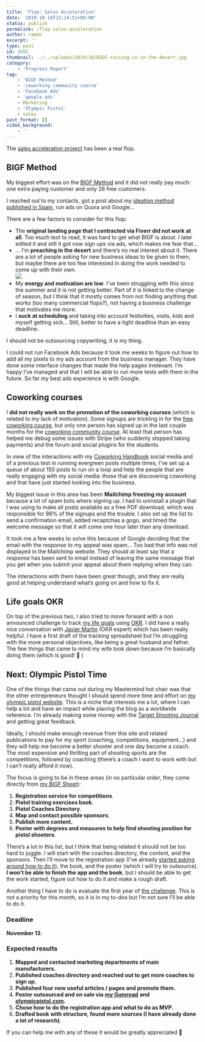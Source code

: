 ```yaml
---
title: 'Flop: Sales Acceleration'
date: '2019-10-14T13:14:51+00:00'
status: publish
permalink: /flop-sales-acceleration
author: ramon
excerpt: ''
type: post
id: 1692
thumbnail: ../../uploads/2019/10/BIGF-raising-in-in-the-desert.jpg
category:
    - 'Progress Report'
tag:
    - 'BIGF Method'
    - 'coworking community course'
    - 'Facebook Ads'
    - 'google ads'
    - Marketing
    - 'Olympic Pistol'
    - sales
post_format: []
video_background:
    - ''
---
```

The [sales acceleration project](https://ramonsuarez.com/new-project-sales-acceleration/) has been a real flop.

BIGF Method
-----------

My biggest effort was on the [BIGF Method](https://www.bigfmethod.com/) and it did not really pay much: one extra paying customer and only 26 free customers.

I reached out to my contacts, got a post about my [ideation method published in Spain](https://loogic.com/bigfl-la-ayuda-que-necesitas-para-generar-nuevas-ideas-de-negocio/), run ads on Quora and Google…

There are a few factors to consider for this flop:

- The **original landing page that I contracted via Fiverr did not work at all**. Too much text to read, it was hard to get what BIGF is about. I later edited it and still it got now sign ups via ads, which makes me fear that…
- … I’m **preaching in the desert** and there’s no real interest about it. There are a lot of people asking for new business ideas to be given to them, but maybe there are too few interested in doing the work needed to come up with their own.  
  ![](https://ramonsuarez.com/wp-content/uploads/2019/10/BIGF-raising-in-in-the-desert.jpg)
- My **energy and motivation are low**. I’ve been struggling with this since the summer and it is not getting better. Part of it is linked to the change of season, but I think that it mostly comes from not finding anything that works (too many commercial flops?), not having a business challenge that motivates me more.
- I **suck at scheduling** and taking into account festivities, visits, kids and myself getting sick… Still, better to have a tight deadline than an easy deadline.

I should not be outsourcing copywriting, it is my thing.

I could not run Facebook Ads because it took me weeks to figure out how to add all my pixels to my ads account from the business manager. They have done some interface changes that made the help pages irrelevant. I’m happy I’ve managed and that I will be able to run more tests with them in the future. So far my best ads experience is with Google.

Coworking courses
-----------------

I **did not really work on the promotion of the coworking courses** (which is related to my lack of motivation). Some signups are trickling in for the [free coworking course](https://courses.coworkinghandbook.com/course/coworking-community-webinar-and-qa/), but only one person has signed up in the last couple months for the [coworking community course](https://courses.coworkinghandbook.com/course/coworking-community-challenge/). At least that person has helped me debug some issues with Stripe (who suddenly stopped taking payments) and the forum and social plugins for the students.

In view of the interactions with my [Coworking Handbook](https://www.coworkinghandbook.com) social media and of a previous test in running evergreen posts multiple times, I’ve set up a queue of about 150 posts to run on a loop and help the people that are really engaging with my social media: those that are discovering coworking and that have just started looking into the business.

My biggest issue in this area has been **Mailchimp freezing my account** because a lot of spam bots where signing up. I had to uninstall a plugin that I was using to make all posts available as a free PDF download, which was responsible for 98% of the signups and the trouble. I also set up the list to send a confirmation email, added recaptchas a gogo, and timed the welcome message so that it will come one hour later than any download.

It took me a few weeks to solve this because of Google deciding that the email with the response to my appeal was spam… Too bad that info was not displayed in the Mailchimp website. They should at least say that a response has been sent to email instead of leaving the same message that you get when you submit your appeal about them replying when they can.

The interactions with them have been great though, and they are really good at helping understand what’s going on and how to fix it.

Life goals OKR
--------------

On top of the previous two, I also tried to move forward with a non announced challenge to track [my life goals](https://ramonsuarez.com/my-vision-and-plan/) using [OKR](https://en.wikipedia.org/wiki/OKR). I did have a really nice conversation with [Javier Martin](https://www.linkedin.com/in/loogic/) (OKR expert) which has been really helpful. I have a first draft of the tracking spreadsheet but I’m struggling with the more personal objectives, like being a great husband and father. The few things that came to mind my wife took down because I’m basically doing them (which is good! 🙂 )

Next: Olympic Pistol Time
-------------------------

One of the things that came out during my Mastermind hot chair was that the other entrepreneurs thought I should spend more time and effort on [my olympic pistol website](https://www.olympicpistol.com). This is a niche that interests me a lot, where I can help a lot and have an impact while placing the blog as a worldwide reference. I’m already making some money with the [Target Shooting Journal](https://amzn.to/31d1Tgt) and getting great feedback.

Ideally, I should make enough revenue from this site and related publications to pay for my sport (coaching, competitions, equipment…) and they will help me become a better shooter and one day become a coach. The most expensive and thrilling part of shooting sports are the competitions, followed by coaching (there’s a coach I want to work with but I can’t really afford it now).

The focus is going to be in these areas (in no particular order, they come directly from [my BIGF Sheet](https://www.bigfmethod.com/courses/bigf-method/lessons/the-core-of/)):

1. **Registration service for competitions**.
2. **Pistol training exercises book**.
3. **Pistol Coaches Directory**.
4. **Map and contact possible sponsors**.
5. **Publish more content.**
6. **Poster with degrees and measures to help find shooting position for pistol shooters**.

There’s a lot in this list, but I think that being related it should not be too hard to juggle. I will start with the coaches directory, the content, and the sponsors. Then I’ll move to the registration app (I’ve already [started asking around how to do it](https://community.airtable.com/t/assign-random-lanes-but-allow-choice-of-time-for-competition-signup-form/25456)), the book, and the poster (which I will try to outsource). **I won’t be able to finish the app and the book**, but I should be able to get the work started, figure out how to do it and make a rough draft.

Another thing I have to do is evaluate the first year of [the challenge](https://ramonsuarez.com/launching-at-least-one-project-every-month-my-entrepreneurship-learning-challenge/). This is not a priority for this month, so it is in my to-dos but I’m not sure I’ll be able to do it.

### **Deadline**

**November 13**.

### **Expected results**

1. **Mapped and contacted marketing departments of main manufacturers.**
2. **Published coaches directory and reached out to get more coaches to sign up.**
3. **Published four new useful articles / pages and promote them.**
4. **Poster outsourced and on sale via** [**my Gumroad**](https://gumroad.com/ramonsuarez) **and** [**olympicpistol.com**](https://www.olympicpistol.com)**.**
5. **Chose how to do the registration app and what to do as MVP.**
6. **Drafted book with structure, found more sources (I have already done a lot of research).**

If you can help me with any of these it would be greatly appreciated 🙂